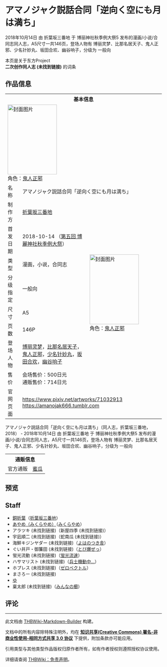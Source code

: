 # アマノジャク説話合同「逆向く空にも月は満ち」

<!-- source html: G:\repos\THBWiki-Markdown-Builder\THBWikiMarkdown\Temp\main\1\18\ns0%3A%E3%82%A2%E3%83%9E%E3%83%8E%E3%82%B8%E3%83%A3%E3%82%AF%E8%AA%AC%E8%A9%B1%E5%90%88%E5%90%8C%E3%80%8C%E9%80%86%E5%90%91%E3%81%8F%E7%A9%BA%E3%81%AB%E3%82%82%E6%9C%88%E3%81%AF%E6%BA%80%E3%81%A1%E3%80%8D.html -->

2018年10月14日 由 折葉坂三番地 于 博丽神社秋季例大祭5 发布的漫画/小说/合同志同人志，A5尺寸一共146页，登场人物有 博丽灵梦、比那名居天子、鬼人正邪、少名针妙丸、坂田合欢、幽谷响子，分级为 一般向

本页是关于东方Project  
 **二次创作同人志 (未找到链接)** 的词条

## 作品信息

<table><tbody><tr><th colspan="3">基本信息</th></tr><tr><td class="cover-artwork-mobile" colspan="2"><a href="./文件-アマノジャク説話合同「逆向く空にも月は満ち」封面.jpg.md" class="image" title="封面图片"><img alt="封面图片" src="https://upload.thwiki.cc/thumb/1/12/%E3%82%A2%E3%83%9E%E3%83%8E%E3%82%B8%E3%83%A3%E3%82%AF%E8%AA%AC%E8%A9%B1%E5%90%88%E5%90%8C%E3%80%8C%E9%80%86%E5%90%91%E3%81%8F%E7%A9%BA%E3%81%AB%E3%82%82%E6%9C%88%E3%81%AF%E6%BA%80%E3%81%A1%E3%80%8D%E5%B0%81%E9%9D%A2.jpg/158px-%E3%82%A2%E3%83%9E%E3%83%8E%E3%82%B8%E3%83%A3%E3%82%AF%E8%AA%AC%E8%A9%B1%E5%90%88%E5%90%8C%E3%80%8C%E9%80%86%E5%90%91%E3%81%8F%E7%A9%BA%E3%81%AB%E3%82%82%E6%9C%88%E3%81%AF%E6%BA%80%E3%81%A1%E3%80%8D%E5%B0%81%E9%9D%A2.jpg" decoding="async" loading="lazy" width="158" height="224" srcset="https://upload.thwiki.cc/thumb/1/12/%E3%82%A2%E3%83%9E%E3%83%8E%E3%82%B8%E3%83%A3%E3%82%AF%E8%AA%AC%E8%A9%B1%E5%90%88%E5%90%8C%E3%80%8C%E9%80%86%E5%90%91%E3%81%8F%E7%A9%BA%E3%81%AB%E3%82%82%E6%9C%88%E3%81%AF%E6%BA%80%E3%81%A1%E3%80%8D%E5%B0%81%E9%9D%A2.jpg/237px-%E3%82%A2%E3%83%9E%E3%83%8E%E3%82%B8%E3%83%A3%E3%82%AF%E8%AA%AC%E8%A9%B1%E5%90%88%E5%90%8C%E3%80%8C%E9%80%86%E5%90%91%E3%81%8F%E7%A9%BA%E3%81%AB%E3%82%82%E6%9C%88%E3%81%AF%E6%BA%80%E3%81%A1%E3%80%8D%E5%B0%81%E9%9D%A2.jpg 1.5x, https://upload.thwiki.cc/thumb/1/12/%E3%82%A2%E3%83%9E%E3%83%8E%E3%82%B8%E3%83%A3%E3%82%AF%E8%AA%AC%E8%A9%B1%E5%90%88%E5%90%8C%E3%80%8C%E9%80%86%E5%90%91%E3%81%8F%E7%A9%BA%E3%81%AB%E3%82%82%E6%9C%88%E3%81%AF%E6%BA%80%E3%81%A1%E3%80%8D%E5%B0%81%E9%9D%A2.jpg/315px-%E3%82%A2%E3%83%9E%E3%83%8E%E3%82%B8%E3%83%A3%E3%82%AF%E8%AA%AC%E8%A9%B1%E5%90%88%E5%90%8C%E3%80%8C%E9%80%86%E5%90%91%E3%81%8F%E7%A9%BA%E3%81%AB%E3%82%82%E6%9C%88%E3%81%AF%E6%BA%80%E3%81%A1%E3%80%8D%E5%B0%81%E9%9D%A2.jpg 2x" data-file-width="634" data-file-height="900"></a><div class="cover-char">角色：<a href="./鬼人正邪.md" title="鬼人正邪">鬼人正邪</a></div></td>
</tr><tr><td class="label">名称</td><td colspan="2"> アマノジャク説話合同「逆向く空にも月は満ち」 </td></tr><tr><td class="label">制作方</td><td><a href="./折葉坂三番地.md" title="折葉坂三番地">折葉坂三番地</a></td><td class="cover-artwork" rowspan="8" style="min-width:224px;"><a href="./文件-アマノジャク説話合同「逆向く空にも月は満ち」封面.jpg.md" class="image" title="封面图片"><img alt="封面图片" src="https://upload.thwiki.cc/thumb/1/12/%E3%82%A2%E3%83%9E%E3%83%8E%E3%82%B8%E3%83%A3%E3%82%AF%E8%AA%AC%E8%A9%B1%E5%90%88%E5%90%8C%E3%80%8C%E9%80%86%E5%90%91%E3%81%8F%E7%A9%BA%E3%81%AB%E3%82%82%E6%9C%88%E3%81%AF%E6%BA%80%E3%81%A1%E3%80%8D%E5%B0%81%E9%9D%A2.jpg/158px-%E3%82%A2%E3%83%9E%E3%83%8E%E3%82%B8%E3%83%A3%E3%82%AF%E8%AA%AC%E8%A9%B1%E5%90%88%E5%90%8C%E3%80%8C%E9%80%86%E5%90%91%E3%81%8F%E7%A9%BA%E3%81%AB%E3%82%82%E6%9C%88%E3%81%AF%E6%BA%80%E3%81%A1%E3%80%8D%E5%B0%81%E9%9D%A2.jpg" decoding="async" loading="lazy" width="158" height="224" srcset="https://upload.thwiki.cc/thumb/1/12/%E3%82%A2%E3%83%9E%E3%83%8E%E3%82%B8%E3%83%A3%E3%82%AF%E8%AA%AC%E8%A9%B1%E5%90%88%E5%90%8C%E3%80%8C%E9%80%86%E5%90%91%E3%81%8F%E7%A9%BA%E3%81%AB%E3%82%82%E6%9C%88%E3%81%AF%E6%BA%80%E3%81%A1%E3%80%8D%E5%B0%81%E9%9D%A2.jpg/237px-%E3%82%A2%E3%83%9E%E3%83%8E%E3%82%B8%E3%83%A3%E3%82%AF%E8%AA%AC%E8%A9%B1%E5%90%88%E5%90%8C%E3%80%8C%E9%80%86%E5%90%91%E3%81%8F%E7%A9%BA%E3%81%AB%E3%82%82%E6%9C%88%E3%81%AF%E6%BA%80%E3%81%A1%E3%80%8D%E5%B0%81%E9%9D%A2.jpg 1.5x, https://upload.thwiki.cc/thumb/1/12/%E3%82%A2%E3%83%9E%E3%83%8E%E3%82%B8%E3%83%A3%E3%82%AF%E8%AA%AC%E8%A9%B1%E5%90%88%E5%90%8C%E3%80%8C%E9%80%86%E5%90%91%E3%81%8F%E7%A9%BA%E3%81%AB%E3%82%82%E6%9C%88%E3%81%AF%E6%BA%80%E3%81%A1%E3%80%8D%E5%B0%81%E9%9D%A2.jpg/315px-%E3%82%A2%E3%83%9E%E3%83%8E%E3%82%B8%E3%83%A3%E3%82%AF%E8%AA%AC%E8%A9%B1%E5%90%88%E5%90%8C%E3%80%8C%E9%80%86%E5%90%91%E3%81%8F%E7%A9%BA%E3%81%AB%E3%82%82%E6%9C%88%E3%81%AF%E6%BA%80%E3%81%A1%E3%80%8D%E5%B0%81%E9%9D%A2.jpg 2x" data-file-width="634" data-file-height="900"></a><div class="cover-char">角色：<a href="./鬼人正邪.md" title="鬼人正邪">鬼人正邪</a></div></td>
</tr><tr><td class="label">首发日期</td><td>2018-10-14&#160;（<a href="/展会作品列表?e=%E5%8D%9A%E4%B8%BD%E7%A5%9E%E7%A4%BE%E7%A7%8B%E5%AD%A3%E4%BE%8B%E5%A4%A7%E7%A5%AD%235">第五回 博麗神社秋季例大祭</a>）</td></tr><tr><td class="label">类型</td><td>漫画，小说，合同志</td></tr><tr><td class="label">分级指定</td><td>一般向</td></tr><tr><td class="label">尺寸</td><td>A5</td></tr><tr><td class="label">页数</td><td>146P</td></tr><tr><td class="label">登场人物</td><td><a href="./博丽灵梦.md" title="博丽灵梦">博丽灵梦</a>，<a href="./比那名居天子.md" title="比那名居天子">比那名居天子</a>，<a href="./鬼人正邪.md" title="鬼人正邪">鬼人正邪</a>，<a href="./少名针妙丸.md" title="少名针妙丸">少名针妙丸</a>，<a href="./坂田合欢.md" title="坂田合欢">坂田合欢</a>，<a href="./幽谷响子.md" title="幽谷响子">幽谷响子</a></td></tr><tr><td class="label">售价</td><td>会场售价：500日元<br>通贩售价：714日元</td></tr>
<tr><td class="label">官网页面</td><td colspan="2"><a rel="nofollow" class="external free" href="https://www.pixiv.net/artworks/71032913">https://www.pixiv.net/artworks/71032913</a><br><a rel="nofollow" class="external free" href="https://amanojak666.tumblr.com">https://amanojak666.tumblr.com</a></td></tr></tbody></table>

アマノジャク説話合同「逆向く空にも月は満ち」（同人志，折葉坂三番地，2018） - 2018年10月14日 由 折葉坂三番地 于 博丽神社秋季例大祭5 发布的漫画/小说/合同志同人志，A5尺寸一共146页，登场人物有 博丽灵梦、比那名居天子、鬼人正邪、少名针妙丸、坂田合欢、幽谷响子，分级为 一般向

<table><tbody><tr><th colspan="3">通贩信息</th></tr><tr><td class="label">官方通贩</td><td colspan="2"><a rel="nofollow" class="external text" href="https://www.melonbooks.co.jp/detail/detail.php?product_id=430306">蜜瓜</a></td></tr></tbody></table>



## 预览

## Staff
- [銅折葉](./銅折葉.md)（[折葉坂三番地](./折葉坂三番地.md)）
- [あやめ（みくらやめ）](./あやめ（みくらやめ）.md)（[みくらやめ](./みくらやめ.md)）
- アラツキ (未找到链接)（新屋四季 (未找到链接)）
- 宇凪順二 (未找到链接)（蛇南瓜 (未找到链接)）
- 海鮮キジンヤダー (未找到链接)（[よはのつき舎](./よはのつき舎.md)）
- ぐい井戸・御簾田 (未找到链接)（[とび爆ぜっ](./とび爆ぜっ.md)）
- 蛍光流動 (未找到链接)（[蛍光流速](./蛍光流速.md)）
- ハサマリスト (未找到链接)（[兵士機動中...](./兵士機動中....md)）
- ホプレス (未找到链接)（[ゼロベクトル](./ゼロベクトル.md)）
- まさろー (未找到链接)
- [ゆ](./ゆ（同人志）.md)
- 稟太郎 (未找到链接)（[みんなの櫛](./みんなの櫛.md)）


## 评论




---

此文档由 [THBWiki-Markdown-Builder](https://github.com/Delsin-Yu/THBWiki-Markdown-Builder) 构建。

文档中的所有内容除特殊注明外，均在 [**知识共享(Creative Commons) 署名-非商业性使用-相同方式共享 3.0 协议**](https://creativecommons.org/licenses/by-sa/3.0/deed.zh-hans) 下提供，附加条款亦可能应用。

引用类型与其他类型作品版权归原作者所有，如有作者授权则遵照授权协议使用。

详细请查阅 [THBWiki：免责声明](https://thbwiki.cc/THBWiki:%E5%85%8D%E8%B4%A3%E5%A3%B0%E6%98%8E)。

